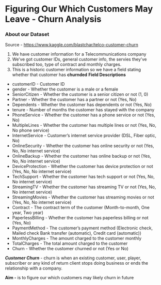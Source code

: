 # Figuring Our Which Customers May Leave - Churn Analysis

### About our Dataset
Source - https://www.kaggle.com/blastchar/telco-customer-churn
1. We have customer information for a Telecommunications company
2. We've got customer IDs, general customer info, the servies they've subscribed too, type of contract and monthly charges.
3. This is a historic customer information so we have a field stating whether that customer has **churnded** 
**Field Descriptions**
- customerID - Customer ID
- gender - Whether the customer is a male or a female
- SeniorCitizen - Whether the customer is a senior citizen or not (1, 0)
- Partner - Whether the customer has a partner or not (Yes, No)
- Dependents - Whether the customer has dependents or not (Yes, No)
- tenure - Number of months the customer has stayed with the company
- PhoneService - Whether the customer has a phone service or not (Yes, No)
- MultipleLines - Whether the customer has multiple lines or not (Yes, No, No phone service)
- InternetService - Customer’s internet service provider (DSL, Fiber optic, No)
- OnlineSecurity - Whether the customer has online security or not (Yes, No, No internet service)
- OnlineBackup - Whether the customer has online backup or not (Yes, No, No internet service)
- DeviceProtection - Whether the customer has device protection or not (Yes, No, No internet service)
- TechSupport - Whether the customer has tech support or not (Yes, No, No internet service)
- StreamingTV - Whether the customer has streaming TV or not (Yes, No, No internet service)
- StreamingMovies - Whether the customer has streaming movies or not (Yes, No, No internet service)
- Contract - The contract term of the customer (Month-to-month, One year, Two year)
- PaperlessBilling - Whether the customer has paperless billing or not (Yes, No)
- PaymentMethod - The customer’s payment method (Electronic check, Mailed check Bank transfer (automatic), Credit card (automatic))
- MonthlyCharges - The amount charged to the customer monthly
- TotalCharges - The total amount charged to the customer
- Churn - Whether the customer churned or not (Yes or No)

***Customer Churn*** - churn is when an existing customer, user, player, subscriber or any kind of return client stops doing business or ends the relationship with a company.

**Aim -** is to figure our which customers may likely churn in future
